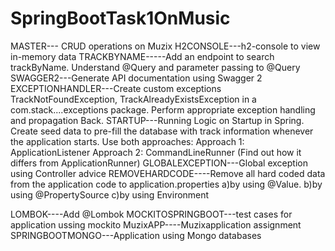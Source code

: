 # SpringBootTask1OnMusic

MASTER--- CRUD operations on Muzix
H2CONSOLE---h2-console to view in-memory data
TRACKBYNAME-----Add an endpoint to search trackByName. Understand @Query and parameter passing to
             @Query
SWAGGER2---Generate API documentation using Swagger 2
EXCEPTIONHANDLER---Create custom exceptions TrackNotFoundException, TrackAlreadyExistsException in a
                    com.stack....exceptions package. Perform appropriate exception handling and propagation
                    Back.
STARTUP---Running Logic on Startup in Spring. Create seed data to pre-fill the database with track
           information whenever the application starts. Use both approaches:
          Approach 1: ApplicationListener<ContextRefreshedEvent>
          Approach 2: CommandLineRunner (Find out how it differs from ApplicationRunner)
GLOBALEXCEPTION---Global exception using Controller advice
REMOVEHARDCODE----Remove all hard coded data from the application code to application.properties
                  a)by using @Value.
                  b)by using @PropertySource
                  c)by using Environment
                  
LOMBOK----Add @Lombok
MOCKITOSPRINGBOOT---test cases for application ussing mockito
MuzixAPP----Muzixapplication assignment
SPRINGBOOTMONGO---Application using Mongo databases

         
